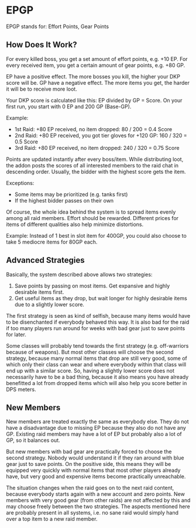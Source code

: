# EPGP

EPGP stands for: Effort Points, Gear Points

## How Does It Work?

For every killed boss, you get a set amount of effort points, e.g. +10 EP. For every received item, you get a certain amount of gear points, e.g. +80 GP.

EP have a positive effect. The more bosses you kill, the higher your DKP score will be. GP have a negative effect. The more items you get, the harder it will be to receive more loot.

Your DKP score is calculated like this: EP divided by GP = Score.
On your first run, you start with 0 EP and 200 GP (Base-GP).

Example:
- 1st Raid: +80 EP received, no item dropped: 80 / 200 = 0.4 Score
- 2nd Raid: +80 EP received, you got tier gloves for +120 GP: 160 / 320 = 0.5 Score
- 3rd Raid: +80 EP received, no item dropped: 240 / 320 = 0.75 Score

Points are updated instantly after every boss/item. While distributing loot, the addon posts the scores of all interested members to the raid chat in descending order. Usually, the bidder with the highest score gets the item.

Exceptions:
- Some items may be prioritized (e.g. tanks first)
- If the highest bidder passes on their own

Of course, the whole idea behind the system is to spread items evenly among all raid members. Effort should be rewarded. Different prices for items of different qualities also help minimize distortions.

Example: Instead of 1 best in slot item for 400GP, you could also choose to take 5 mediocre items for 80GP each.

## Advanced Strategies

Basically, the system described above allows two strategies:
1. Save points by passing on most items. Get expansive and highly desirable items first.
2. Get useful items as they drop, but wait longer for highly desirable items due to a slightly lower score.

The first strategy is seen as kind of selfish, because many items would have to be disenchanted if everybody behaved this way. It is also bad for the raid if too many players run around for weeks with bad gear just to save points for later.

Some classes will probably tend towards the first strategy (e.g. off-warriors because of weapons). But most other classes will choose the second strategy, because many normal items that drop are still very good, some of which only their class can wear and where everybody within that class will end up with a similar score. So, having a slightly lower score does not necessarily have to be a bad thing, because it also means you have already benefitted a lot from dropped items which will also help you score better in DPS meters.

## New Members

New members are treated exactly the same as everybody else. They do not have a disadvantage due to missing EP because they also do not have any GP. Existing raid members may have a lot of EP but probably also a lot of GP, so it balances out.

But new members with bad gear are practically forced to choose the second strategy. Nobody would understand it if they ran around with blue gear just to save points. On the positive side, this means they will be equipped very quickly with normal items that most other players already have, but very good and expensive items become practically unreachable.

The situation changes when the raid goes on to the next raid content, because everybody starts again with a new account and zero points. New members with very good gear (from other raids) are not affected by this and may choose freely between the two strategies. The aspects mentioned here are probably present in all systems, i.e. no sane raid would simply hand over a top item to a new raid member.
